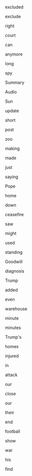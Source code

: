 excluded

exclude

right

court

can

anymore

long

spy

Summary

Audio

Sun

update

short

post

zoo

making

made

just

saying

Pope

home

down

ceasefire

saw

might

used

standing

Goodwill

diagnosis

Trump

added

even

warehouse

minute

minutes

Trump's

homes

injured

in

attack

our

close

our

their

end

football

show

war

his

find
